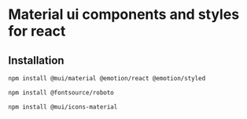 # Material ui components and styles for react

## Installation

```bash
npm install @mui/material @emotion/react @emotion/styled
```

```bash
npm install @fontsource/roboto
```

```bash
npm install @mui/icons-material
```
